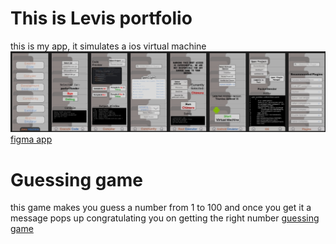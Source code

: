 
# This is Levis portfolio
this is my app, it simulates a ios virtual machine
<img src="figma.jpeg">
<a href="https://www.figma.com/design/W24io6PArAJTvi9FiclvVk/Java-Machine" target=_blank>figma app</a>

# Guessing game
this game makes you guess a number from 1 to 100 and once you get it a message pops up congratulating you on getting the right number
<a href="https://youtu.be/-lioCdnisxA" target=_blank>guessing game</a>



